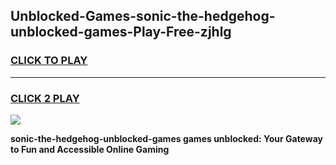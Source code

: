 
## Unblocked-Games-sonic-the-hedgehog-unblocked-games-Play-Free-zjhlg
<h3>
<a href="https://premium76.site?title=sonic-the-hedgehog-unblocked-games&ref=24M">CLICK TO PLAY</a></h3>
<hr>

<h3>
<a href="https://premium76.site?title=sonic-the-hedgehog-unblocked-games&ref=24M">CLICK 2 PLAY</a>
  
</h3>

<a href="https://premium76.site?title=sonic-the-hedgehog-unblocked-games&ref=24M"><img src="https://clearcache.store/games.png"></a>


**sonic-the-hedgehog-unblocked-games games unblocked: Your Gateway to Fun and Accessible Online Gaming**
